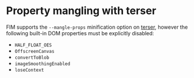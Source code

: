 # Property mangling with terser

FIM supports the `--mangle-props` minification option on [terser](https://github.com/terser/terser), however the
following built-in DOM properties must be explicitly disabled:

- `HALF_FLOAT_OES`
- `OffscreenCanvas`
- `convertToBlob`
- `imageSmoothingEnabled`
- `loseContext`
